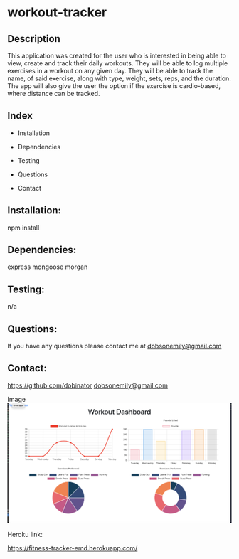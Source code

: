 # workout-tracker

## Description
This application was created for the user who is interested in being able to view, create and track their daily workouts. They will be able to log multiple exercises in a workout on any given day. They will be able to track the name, of said exercise, along with type, weight, sets, reps, and the duration. The app will also give the user the option if the exercise is cardio-based, where distance can be tracked.

## Index

* Installation

* Dependencies

* Testing

* Questions

* Contact


## Installation:
npm install

## Dependencies:
express
mongoose
morgan

## Testing:
n/a

## Questions:
 If you have any questions please contact me at dobsonemily@gmail.com
## Contact:

https://github.com/dobinator
dobsonemily@gmail.com


Image
![workout tracker](./public/image/screen.png)

Heroku link:

https://fitness-tracker-emd.herokuapp.com/

